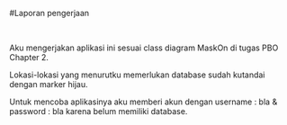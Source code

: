 ﻿<p>
    #Laporan pengerjaan</p>
<p>
    &nbsp;</p>
<p>
    Aku mengerjakan aplikasi ini sesuai class diagram MaskOn di tugas PBO Chapter 2.</p>
<p>
    Lokasi-lokasi yang menurutku memerlukan database sudah kutandai dengan marker hijau.</p>
<p>
    Untuk mencoba aplikasinya aku memberi akun dengan username : bla &amp; password : bla karena belum memiliki database.</p>
